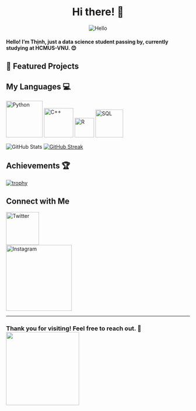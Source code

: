 <div align="center">
  <h1>Hi there! 👋</h1>

![Hello](https://media.giphy.com/media/v1.Y2lkPTc5MGI3NjExdWtzZzJuOXhpZ2tqaHNod3hmNml2OTk3Nmw1NW0zNWZ2aTE2bXE0byZlcD12MV9zdGlja2Vyc19zZWFyY2gmY3Q9cw/pr1dbVONbGeVvSiECh/giphy.gif)
</div>

#### Hello! I’m Thịnh, just a data science student passing by, currently studying at HCMUS-VNU. 😊  

## 🚀 Featured Projects



## My Languages 💻
<div>
  <img src="https://img.shields.io/badge/-Python-blue?style=flat-square&logo=python&logoColor=white" alt="Python" width="100"/>
  <img src="https://img.shields.io/badge/-C++-00599C?style=flat-square&logo=c%2B%2B&logoColor=white" alt="C++" width="80"/>
  <img src="https://img.shields.io/badge/-R-276DC3?style=flat-square&logo=r&logoColor=white" alt="R" width="53"/>
  <img src="https://img.shields.io/badge/-SQL-orange?style=flat-square&logo=postgresql&logoColor=white" alt="SQL" width="76"/>
<div>

![GitHub Stats](https://github-readme-stats.vercel.app/api?username=Lizichu0100&show_icons=true&theme=github_dark&hide_border=true&card_width=400)
[![GitHub Streak](https://github-readme-streak-stats.herokuapp.com/?user=Lizichu&theme=github-dark-blue&hide_border=true&card_width=400)](https://git.io/streak-stats)

## Achievements 🏆
[![trophy](https://github-profile-trophy.vercel.app/?username=yourusername&theme=darkhub)](https://github.com/ryo-ma/github-profile-trophy)

## Connect with Me

<a href="https://twitter.com/Liziichu" target="_blank">
  <img src="https://img.shields.io/badge/X-%2312100E.svg?style=for-the-badge&logo=X&logoColor=white" alt="Twitter" width="90"/>
</a><br>

<a href="https://www.instagram.com/lizzy0100/" target="_blank">
  <img src="https://img.shields.io/badge/Instagram-purple?style=for-the-badge&logo=instagram&logoColor=white" alt="Instagram" width="180"/>
</a>

---
### Thank you for visiting! Feel free to reach out. 🎉 <img src="https://media.giphy.com/media/v1.Y2lkPTc5MGI3NjExaDVleGFrMHRpcmxkZGFhOTN1cGVzYjdpbzVubnR6ZXN0cjkycXY5bCZlcD12MV9zdGlja2Vyc19zZWFyY2gmY3Q9cw/hfixKFgcjTFgkETRKm/giphy.gif" width="200">

